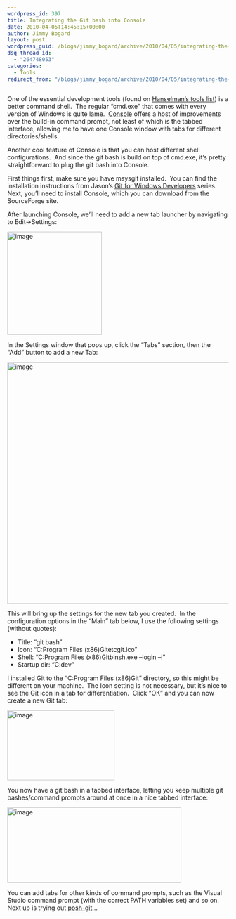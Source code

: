 ```yaml
---
wordpress_id: 397
title: Integrating the Git bash into Console
date: 2010-04-05T14:45:15+00:00
author: Jimmy Bogard
layout: post
wordpress_guid: /blogs/jimmy_bogard/archive/2010/04/05/integrating-the-git-bash-into-console.aspx
dsq_thread_id:
  - "264748053"
categories:
  - Tools
redirect_from: "/blogs/jimmy_bogard/archive/2010/04/05/integrating-the-git-bash-into-console.aspx/"
---
```

One of the essential development tools (found on [Hanselman’s tools list](http://hanselman.com/tools)) is a better command shell.&#160; The regular “cmd.exe” that comes with every version of Windows is quite lame.&#160; [Console](http://sourceforge.net/projects/console/) offers a host of improvements over the build-in command prompt, not least of which is the tabbed interface, allowing me to have one Console window with tabs for different directories/shells.

Another cool feature of Console is that you can host different shell configurations.&#160; And since the git bash is build on top of cmd.exe, it’s pretty straightforward to plug the git bash into Console.

First things first, make sure you have msysgit installed.&#160; You can find the installation instructions from Jason’s [Git for Windows Developers](http://www.lostechies.com/blogs/jason_meridth/archive/2009/06/01/git-for-windows-developers-git-series-part-1.aspx) series.&#160; Next, you’ll need to install Console, which you can download from the SourceForge site.

After launching Console, we’ll need to add a new tab launcher by navigating to Edit->Settings:

[<img style="border-bottom: 0px;border-left: 0px;border-top: 0px;border-right: 0px" border="0" alt="image" src="http://lostechies.com/content/jimmybogard/uploads/2011/03/image_thumb_706E3275.png" width="215" height="235" />](http://lostechies.com/content/jimmybogard/uploads/2011/03/image_05CBE7DE.png) 

In the Settings window that pops up, click the “Tabs” section, then the “Add” button to add a new Tab:

[<img style="border-bottom: 0px;border-left: 0px;border-top: 0px;border-right: 0px" border="0" alt="image" src="http://lostechies.com/content/jimmybogard/uploads/2011/03/image_thumb_2F5FB311.png" width="537" height="550" />](http://lostechies.com/content/jimmybogard/uploads/2011/03/image_7001FF80.png) 

This will bring up the settings for the new tab you created.&#160; In the configuration options in the “Main” tab below, I use the following settings (without quotes):

  * Title: “git bash”
  * Icon: “C:Program Files (x86)Gitetcgit.ico”
  * Shell: “C:Program Files (x86)Gitbinsh.exe &#8211;login –i”
  * Startup dir: “C:dev”

I installed Git to the “C:Program Files (x86)Git” directory, so this might be different on your machine.&#160; The Icon setting is not necessary, but it’s nice to see the Git icon in a tab for differentiation.&#160; Click “OK” and you can now create a new Git tab:

[<img style="border-bottom: 0px;border-left: 0px;border-top: 0px;border-right: 0px" border="0" alt="image" src="http://lostechies.com/content/jimmybogard/uploads/2011/03/image_thumb_6E5133AC.png" width="244" height="159" />](http://lostechies.com/content/jimmybogard/uploads/2011/03/image_55C1965C.png) </p> </p> 

You now have a git bash in a tabbed interface, letting you keep multiple git bashes/command prompts around at once in a nice tabbed interface:

[<img style="border-bottom: 0px;border-left: 0px;border-top: 0px;border-right: 0px" border="0" alt="image" src="http://lostechies.com/content/jimmybogard/uploads/2011/03/image_thumb_06749E08.png" width="396" height="172" />](http://lostechies.com/content/jimmybogard/uploads/2011/03/image_1BD25370.png) 

You can add tabs for other kinds of command prompts, such as the Visual Studio command prompt (with the correct PATH variables set) and so on.&#160; Next up is trying out [posh-git](http://www.lostechies.com/blogs/dahlbyk/archive/2010/03/27/posh-git-release-v0-1.aspx)…